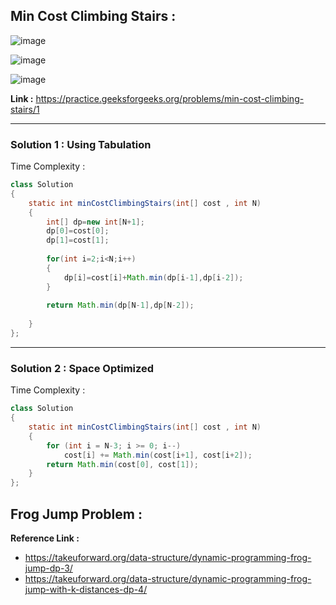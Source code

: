 ## Min Cost Climbing Stairs :

![image](https://user-images.githubusercontent.com/23376002/167253834-c0bf3a6e-7e1b-4c91-853d-df87ffe56eff.png)

![image](https://user-images.githubusercontent.com/23376002/167253958-60909886-4a57-4606-8630-1732207659f6.png)

![image](https://user-images.githubusercontent.com/23376002/167253968-0ccfdd64-fa5a-4206-9e25-df7cd780ed3e.png)


**Link :** https://practice.geeksforgeeks.org/problems/min-cost-climbing-stairs/1


--------------------------------------------------------------------------------------------------------------------------------------------------


### Solution 1 : Using Tabulation 

Time Complexity :


```java
class Solution 
{
    static int minCostClimbingStairs(int[] cost , int N) 
    {
        int[] dp=new int[N+1];
        dp[0]=cost[0];
        dp[1]=cost[1];
        
        for(int i=2;i<N;i++)
        {
            dp[i]=cost[i]+Math.min(dp[i-1],dp[i-2]);
        }
        
        return Math.min(dp[N-1],dp[N-2]);
        
    }
};
```


--------------------------------------------------------------------------------------------------------------------------------------------------


### Solution 2 : Space Optimized 

Time Complexity :


```java
class Solution 
{
    static int minCostClimbingStairs(int[] cost , int N) 
    {
        for (int i = N-3; i >= 0; i--)
            cost[i] += Math.min(cost[i+1], cost[i+2]);
        return Math.min(cost[0], cost[1]);
    }
};
```


## Frog Jump Problem :

**Reference Link :**

- https://takeuforward.org/data-structure/dynamic-programming-frog-jump-dp-3/
- https://takeuforward.org/data-structure/dynamic-programming-frog-jump-with-k-distances-dp-4/






